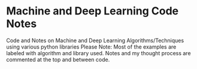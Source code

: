 # Machine and Deep Learning Code Notes
Code and Notes on Machine and Deep Learning Algorithms/Techniques using various python libraries
Please Note:  Most of the examples are labeled with algorithm and library used.  Notes and my thought process are commented at the top and between code.
